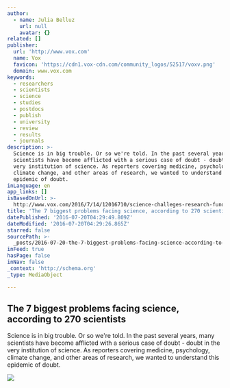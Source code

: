 ```yaml
---
author:
  - name: Julia Belluz
    url: null
    avatar: {}
related: []
publisher:
  url: 'http://www.vox.com'
  name: Vox
  favicon: 'https://cdn1.vox-cdn.com/community_logos/52517/voxv.png'
  domain: www.vox.com
keywords:
  - researchers
  - scientists
  - science
  - studies
  - postdocs
  - publish
  - university
  - review
  - results
  - journals
description: >-
  Science is in big trouble. Or so we're told. In the past several years, many
  scientists have become afflicted with a serious case of doubt - doubt in the
  very institution of science. As reporters covering medicine, psychology,
  climate change, and other areas of research, we wanted to understand this
  epidemic of doubt.
inLanguage: en
app_links: []
isBasedOnUrl: >-
  http://www.vox.com/2016/7/14/12016710/science-challeges-research-funding-peer-review-process
title: 'The 7 biggest problems facing science, according to 270 scientists'
datePublished: '2016-07-20T04:29:49.809Z'
dateModified: '2016-07-20T04:29:26.865Z'
starred: false
sourcePath: >-
  _posts/2016-07-20-the-7-biggest-problems-facing-science-according-to-270-scie.md
inFeed: true
hasPage: false
inNav: false
_context: 'http://schema.org'
_type: MediaObject

---
```

<article style=""><h1>The 7 biggest problems facing science, according to 270 scientists</h1><p>Science is in big trouble. Or so we're told. In the past several years, many scientists have become afflicted with a serious case of doubt - doubt in the very institution of science. As reporters covering medicine, psychology, climate change, and other areas of research, we wanted to understand this epidemic of doubt.</p><img src="https://cdn1.vox-cdn.com/thumbor/-NWGihZY6__Jbux807Mlqsp8G1U=/cdn0.vox-cdn.com/uploads/chorus_asset/file/6698587/Funding-2.jpg" /></article>